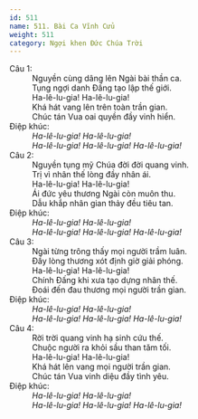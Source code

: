 ```yaml
---
id: 511
name: 511. Bài Ca Vĩnh Cửu
weight: 511
category: Ngợi khen Đức Chúa Trời
---
```

<dl><dt>Câu 1:</dt><dd data-verse="1">Nguyền cùng dâng lên Ngài bài thần ca. <br/>Tụng ngợi danh Đấng tạo lập thế giới. <br/>Ha-lê-lu-gia! Ha-lê-lu-gia! <br/>Khá hát vang lên trên toàn trần gian. <br/>Chúc tán Vua oai quyền đầy vinh hiển. </dd><dt>Điệp khúc:</dt><dd data-chorus="1"><em>Ha-lê-lu-gia! Ha-lê-lu-gia! <br/>Ha-lê-lu-gia! Ha-lê-lu-gia! Ha-lê-lu-gia! </em></dd><dt>Câu 2:</dt><dd data-verse="2">Nguyền tụng mỹ Chúa đời đời quang vinh. <br/>Trị vì nhân thế lòng đầy nhân ái. <br/>Ha-lê-lu-gia! Ha-lê-lu-gia! <br/>Ái đức yêu thương Ngài còn muôn thu. <br/>Dẫu khắp nhân gian thảy đều tiêu tan. </dd><dt>Điệp khúc:</dt><dd data-chorus="1"><em>Ha-lê-lu-gia! Ha-lê-lu-gia! <br/>Ha-lê-lu-gia! Ha-lê-lu-gia! Ha-lê-lu-gia! </em></dd><dt>Câu 3:</dt><dd data-verse="3">Ngài từng trông thấy mọi người trầm luân. <br/>Đầy lòng thương xót định giờ giải phóng. <br/>Ha-lê-lu-gia! Ha-lê-lu-gia! <br/>Chính Đấng khi xưa tạo dựng nhân thế. <br/>Đoái đến đau thương mọi người trần gian. </dd><dt>Điệp khúc:</dt><dd data-chorus="1"><em>Ha-lê-lu-gia! Ha-lê-lu-gia! <br/>Ha-lê-lu-gia! Ha-lê-lu-gia! Ha-lê-lu-gia! </em></dd><dt>Câu 4:</dt><dd data-verse="4">Rời trời quang vinh hạ sinh cứu thế. <br/>Chuộc người ra khỏi sầu than tăm tối. <br/>Ha-lê-lu-gia! Ha-lê-lu-gia! <br/>Khá hát lên vang mọi người trần gian. <br/>Chúc tán Vua vinh diệu đầy tình yêu. </dd><dt>Điệp khúc:</dt><dd data-chorus="1"><em>Ha-lê-lu-gia! Ha-lê-lu-gia! <br/>Ha-lê-lu-gia! Ha-lê-lu-gia! Ha-lê-lu-gia! </em></dd></dl>
